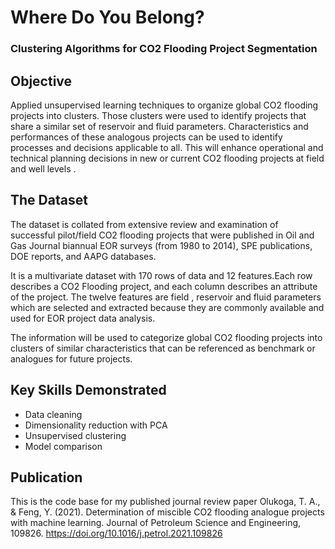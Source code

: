 # Where Do You Belong?
### Clustering Algorithms for CO2 Flooding Project Segmentation

## Objective
Applied unsupervised learning techniques to organize global CO2 flooding projects into clusters. Those clusters were used to identify projects that share a similar set of reservoir and fluid parameters. Characteristics and performances of these analogous projects can be used to identify processes and decisions applicable to all. This will enhance operational and technical planning decisions in new or current CO2 flooding projects at field and well levels .

## The Dataset
The dataset is collated from extensive review and examination of successful pilot/field CO2 flooding projects that were published in Oil and Gas Journal biannual EOR surveys (from 1980 to 2014), SPE publications, DOE reports, and AAPG databases.

It is a multivariate dataset with 170 rows of data and 12 features.Each row describes a CO2 Flooding project, and each column describes an attribute of the project. The twelve features are field , reservoir and fluid parameters which are selected and extracted because they are commonly available and used for EOR project data analysis.

The information will be used to categorize global CO2 flooding projects into clusters of similar characteristics that can be referenced as benchmark or analogues for future projects.

## Key Skills Demonstrated
* Data cleaning
* Dimensionality reduction with PCA
* Unsupervised clustering
* Model comparison

## Publication
This is the code base for my published journal review paper 
Olukoga, T. A., & Feng, Y. (2021). Determination of miscible CO2 flooding analogue projects with machine learning. Journal of Petroleum Science and Engineering, 109826.
https://doi.org/10.1016/j.petrol.2021.109826
